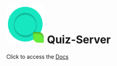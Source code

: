 # ![Logo](public/images/icon.png)    Quiz-Server

Click to access the [Docs](https://github.com/HoleInOneStudios/Quiz-Server/wiki)